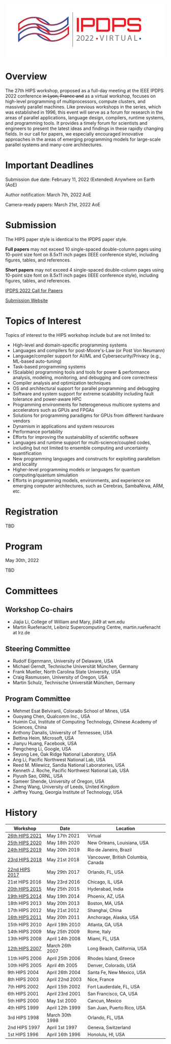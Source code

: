 ![IPDPS 2022 Logo](/assets/ipdpslogo2.jpg)

# Overview
The 27th HIPS workshop, proposed as a full-day meeting at the IEEE IPDPS 2022
conference ~~in Lyon, France and~~ as a virtual workshop, focuses on high-level
programming of multiprocessors, compute clusters, and massively parallel
machines. Like previous workshops in the series, which was established in 1996,
this event will serve as a forum for research in the areas of parallel
applications, language design, compilers, runtime systems, and programming
tools. It provides a timely forum for scientists and engineers to present the
latest ideas and findings in these rapidly changing fields. In our call for
papers, we especially encouraged innovative approaches in the areas of emerging
programming models for large-scale parallel systems and many-core
architectures.

# Important Deadlines
Submission due date: February 11, 2022 (Extended) Anywhere on Earth (AoE)

Author notification: March 7th, 2022 AoE

Camera-ready papers: March 21st, 2022 AoE

# Submission
The HIPS paper style is identical to the IPDPS paper style.

**Full papers** may not exceed 10 single-spaced double-column pages using 10-point size font on 8.5x11 inch pages (IEEE conference style), including figures, tables, and references. 

**Short papers** may not exceed 4 single-spaced double-column pages using 10-point size font on 8.5x11 inch pages (IEEE conference style), including figures, tables, and references. 

[IPDPS 2022 Call for Papers](https://www.ipdps.org/ipdps2022/2022-call-for-papers.html)

[Submission Website](https://easychair.org/conferences/?conf=hips22)

# Topics of Interest
Topics of interest to the HIPS workshop include but are not limited to:
- High-level and domain-specific programming systems
- Languages and compilers for post-Moore's-Law (or Post Von Neumann)
- Language/compiler support for AI/ML and Cybersecurity/Privacy (e.g., ML-based auto-tuning)
- Task-based programming systems
- (Scalable) programming tools and tools for power & performance analysis, modeling, monitoring, and debugging and core correctness
- Compiler analysis and optimization techniques
- OS and architectural support for parallel programming and debugging
- Software and system support for extreme scalability including fault tolerance and power-aware HPC
- Programming environments for heterogeneous multicore systems and accelerators such as GPUs and FPGAs
- Solutions for programming paradigms for GPUs from different hardware vendors
- Dynamism in applications and system resources
- Performance portability
- Efforts for improving the sustainability of scientific software 
- Languages and runtime support for multi-science/coupled codes, including but not limited to ensemble computing and uncertainty quantification
- New programming languages and constructs for exploiting parallelism and locality
- Higher-level programming models or languages for quantum computing/quantum simulation
- Efforts in programming models, environments, and experience on emerging computer architectures, such as Cerebras, SambaNova, ARM, etc.

# Registration
TBD

# Program
May 30th, 2022

TBD

# Committees

## Workshop Co-chairs
- Jiajia Li, College of William and Mary, jli49 at wm.edu
- Martin Ruefenacht, Leibniz Supercomputing Centre, martin.ruefenacht at lrz.de

## Steering Committee
- Rudolf Eigenmann, University of Delaware, USA
- Michael Gerndt, Technische Universität München, Germany
- Frank Mueller, North Carolina State University, USA
- Craig Rasmussen, University of Oregon, USA
- Martin Schulz, Technische Universität München, Germany

## Program Committee
- Mehmet Esat Belviranli, Colorado School of Mines, USA
- Guoyang Chen, Qualcomm Inc., USA
- Huimin Cui, Institute of Computing Technology, Chinese Academy of Sciences, China
- Anthony Danalis, University of Tennessee, USA
- Bettina Heim, Microsoft, USA
- Jianyu Huang, Facebook, USA
- Pengcheng Li, Google, USA
- Seyong Lee, Oak Ridge National Laboratory, USA
- Ang Li, Pacific Northwest National Lab, USA
- Reed M. Milewicz, Sandia National Laboratories, USA
- Kenneth J. Roche, Pacific Northwest National Lab, USA
- Piyush Sao, ORNL, USA
- Sameer Shende, University of Oregon, USA
- Zheng Wang, University of Leeds, United Kingdom
- Jeffrey Young, Georgia Institute of Technology, USA

# History

| Workshop                                                                       | Date            | Location                            |
|--------------------------------------------------------------------------------|-----------------|-------------------------------------|
| [26th HIPS 2021](https://www.cs.wm.edu/~bren/HIPS_2021.htm)                    | May 17th 2021   | Virtual                             | 
| [25th HIPS 2020](https://faculty.ucmerced.edu/dong-li/HIPS_2020.htm)           | May 18th 2020   | New Orleans, Louisiana, USA         |
| [24th HIPS 2019](https://hosting.cs.vt.edu/hips2019/)                          | May 20th 2019   | Rio de Janeiro, Brazil              |
| [23rd HIPS 2018](http://hips2018.mnm-team.org/)                                | May 21st 2018   | Vancouver, British Columbia, Canada |
| [22nd HIPS 2017](https://inside.mines.edu/~bwu/sites/HIPS2017/)                | May 29th 2017   | Orlando, FL, USA                    |
| 21st HIPS 2016                                                                 | May 23rd 2016   | Chicago, IL, USA                    |
| [20th HIPS 2015](https://hpc.pnl.gov/conf/hips/2015/)                          | May 25th 2015   | Hyderabad, India                    |
| [19th HIPS 2014](https://www.eecis.udel.edu/~cavazos/hips/)                    | May 19th 2014   | Phoenix, AZ, USA                    |
| 18th HIPS 2013                                                                 | May 20th 2013   | Boston, MA, USA                     |
| 17th HIPS 2012                                                                 | May 21st 2012   | Shanghai, China                     |
| [16th HIPS 2011](http://www.unixer.de/hips2011/)                               | May 20th 2011   | Anchorage, Alaska, USA              |
| 15th HIPS 2010                                                                 | April 19th 2010 | Atlanta, GA, USA                    |
| 14th HIPS 2009                                                                 | May 25th 2009   | Rome, Italy                         |
| 13th HIPS 2008                                                                 | April 14th 2008 | Miami, FL, USA                      |
| [12th HIPS 2007](https://www.cs.rochester.edu/~cding/Announcements/HIPS07/)    | March 26th 2007 | Long Beach, California, USA         |
| 11th HIPS 2006                                                                 | April 25th 2006 | Rhodes Island, Greece               |
| 10th HIPS 2005                                                                 | April 4th 2005  | Denver, Colorado, USA               |
| 9th HIPS 2004                                                                  | April 26th 2004 | Santa Fe, New Mexico, USA           |
| 8th HIPS 2003                                                                  | April 22nd 2003 | Nice, France                        |
| 7th HIPS 2002                                                                  | April 15th 2002 | Fort Lauderdale, FL, USA            |
| 6th HIPS 2001                                                                  | April 23rd 2001 | San Francisco, CA, USA              |
| 5th HIPS 2000                                                                  | May 1st 2000    | Cancun, Mexico                      |
| 4th HIPS 1999                                                                  | April 12th 1999 | San Juan, Puerto Rico, USA          |
| 3rd HIPS 1998                                                                  | March 30th 1998 | Orlando, FL, USA                    |
| 2nd HIPS 1997                                                                  | April 1st 1997  | Geneva, Switzerland                 |
| 1st HIPS 1996                                                                  | April 16th 1996 | Honolulu, HI, USA                   |
